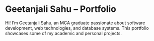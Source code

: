 # Geetanjali Sahu – Portfolio

Hi! I’m Geetanjali Sahu, an MCA graduate passionate about software development, web technologies, and database systems. 
This portfolio showcases some of my academic and personal projects.

